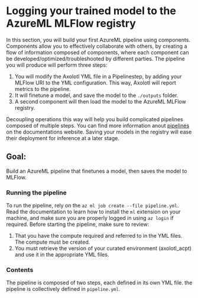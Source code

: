 # Logging your trained model to the AzureML MLFlow registry

In this section, you will build your first AzureML pipeline using components. Components allow you to effectively collaborate with others, by creating a flow of information composed of components, where each component can be developed/optimized/troubleshooted by different parties. The pipeline you will produce will perform three steps:

1. You will modify the Axolotl YML file in a Pipelinestep, by adding your MLFlow URI to the YML configuration. This way, Axolotl will report metrics to the pipeline.
2. It will finetune a model, and save the model to the `./outputs` folder.
3. A second component will then load the model to the AzureML MLFlow registry.

Decoupling operations this way will help you build complicated pipelines composed of multiple steps. You can find more information anout [pipelines](https://learn.microsoft.com/en-us/azure/machine-learning/concept-ml-pipelines?view=azureml-api-2) on the documentations website.
Saving your models in the registry will ease their deployment for inference at a later stage.


## Goal:

Build an AzureML pipeline that finetunes a model, then saves the model to MLFlow.


### Running the pipeline

To run the pipeline, rely on the `az ml job create --file pipeline.yml`. Read the documentation to learn how to install the `ml` extension on your machine, and make sure you are properly logged in using `az login` if required.
Before starting the pipeline, make sure to review:

1. That you have the compute required and referred to in the YML files. The compute must be created.
2. You must retrieve the version of your curated environment (axolotl_acpt) and use it in the appropriate YML files.


### Contents

The pipeline is composed of two steps, each defined in its own YML file. the pipeline is collectively defined in `pipeline.yml`.